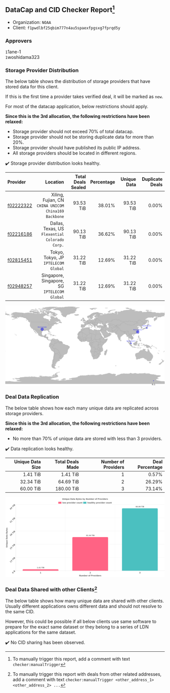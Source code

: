## DataCap and CID Checker Report[^1]
 - Organization: `NOAA`
 - Client: `f1pwdlbf25qbim777n4au5spaexfpgsxg7fprqd5y`
### Approvers
`1`1ane-1<br/>`1`woshidama323


### Storage Provider Distribution
The below table shows the distribution of storage providers that have stored data for this client.

If this is the first time a provider takes verified deal, it will be marked as `new`.

For most of the datacap application, below restrictions should apply.

**Since this is the 3rd allocation, the following restrictions have been relaxed:**
 - Storage provider should not exceed 70% of total datacap.
 - Storage provider should not be storing duplicate data for more than 20%.
 - Storage provider should have published its public IP address.
 - All storage providers should be located in different regions.

✔️ Storage provider distribution looks healthy.

| Provider                                              |                                                Location | Total Deals Sealed | Percentage | Unique Data | Duplicate Deals |
| :---------------------------------------------------- | ------------------------------------------------------: | -----------------: | ---------: | ----------: | --------------: |
| [f02222322](https://filfox.info/en/address/f02222322) | Xiling, Fujian, CN<br/>`CHINA UNICOM China169 Backbone` |          93.53 TiB |     38.01% |   93.53 TiB |           0.00% |
| [f02216186](https://filfox.info/en/address/f02216186) |       Dallas, Texas, US<br/>`Flexential Colorado Corp.` |          90.13 TiB |     36.62% |   90.13 TiB |           0.00% |
| [f02815451](https://filfox.info/en/address/f02815451) |                 Tokyo, Tokyo, JP<br/>`IPTELECOM Global` |          31.22 TiB |     12.69% |   31.22 TiB |           0.00% |
| [f02948257](https://filfox.info/en/address/f02948257) |         Singapore, Singapore, SG<br/>`IPTELECOM Global` |          31.22 TiB |     12.69% |   31.22 TiB |           0.00% |

<img src="https://raw.githubusercontent.com/data-preservation-programs/filplus-checker-assets/main/filecoin-project/filecoin-plus-large-datasets/issues/2265/1708654429585.png"/>

### Deal Data Replication
The below table shows how each many unique data are replicated across storage providers.


**Since this is the 3rd allocation, the following restrictions have been relaxed:**
- No more than 70% of unique data are stored with less than 3 providers.

✔️ Data replication looks healthy.

| Unique Data Size | Total Deals Made | Number of Providers | Deal Percentage |
| ---------------: | ---------------: | ------------------: | --------------: |
|         1.41 TiB |         1.41 TiB |                   1 |           0.57% |
|        32.34 TiB |        64.69 TiB |                   2 |          26.29% |
|        60.00 TiB |       180.00 TiB |                   3 |          73.14% |

<img src="https://raw.githubusercontent.com/data-preservation-programs/filplus-checker-assets/main/filecoin-project/filecoin-plus-large-datasets/issues/2265/1708654430472.png"/>

### Deal Data Shared with other Clients[^3]
The below table shows how many unique data are shared with other clients.
Usually different applications owns different data and should not resolve to the same CID.

However, this could be possible if all below clients use same software to prepare for the exact same dataset or they belong to a series of LDN applications for the same dataset.

✔️ No CID sharing has been observed.

[^1]: To manually trigger this report, add a comment with text `checker:manualTrigger`

[^2]: Deals from those addresses are combined into this report as they are specified with `checker:manualTrigger`

[^3]: To manually trigger this report with deals from other related addresses, add a comment with text `checker:manualTrigger <other_address_1> <other_address_2> ...`
